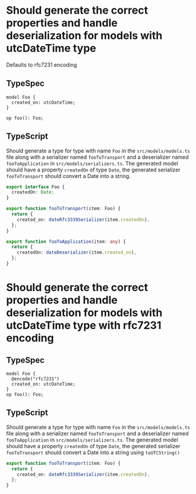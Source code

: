 # Should generate the correct properties and handle deserialization for models with utcDateTime type

Defaults to rfc7231 encoding

## TypeSpec

```tsp
model Foo {
  created_on: utcDateTime;
}

op foo(): Foo;
```

## TypeScript

Should generate a type for type with name `Foo` in the `src/models/models.ts` file along with a serializer named `fooToTransport` and a deserializer named `fooToApplication` in `src/models/serializers.ts`.
The generated model should have a property `createdOn` of type `Date`, the generated serializer `fooToTransport` should convert a Date into a string.

```ts src/models/models.ts interface Foo
export interface Foo {
  createdOn: Date;
}
```

```ts src/models/serializers.ts function fooToTransport
export function fooToTransport(item: Foo) {
  return {
    created_on: dateRfc3339Serializer(item.createdOn),
  };
}
```

```ts src/models/serializers.ts function fooToApplication
export function fooToApplication(item: any) {
  return {
    createdOn: dateDeserializer(item.created_on),
  };
}
```

# Should generate the correct properties and handle deserialization for models with utcDateTime type with rfc7231 encoding

## TypeSpec

```tsp
model Foo {
  @encode("rfc7231")
  created_on: utcDateTime;
}
op foo(): Foo;
```

## TypeScript

Should generate a type for type with name `Foo` in the `src/models/models.ts` file along with a serializer named `fooToTransport` and a deserializer named `fooToApplication` in `src/models/serializers.ts`.
The generated model should have a property `createdOn` of type `Date`, the generated serializer `fooToTransport` should convert a Date into a string using `toUTCString()`

```ts src/models/serializers.ts function fooToTransport
export function fooToTransport(item: Foo) {
  return {
    created_on: dateRfc3339Serializer(item.createdOn),
  };
}
```
